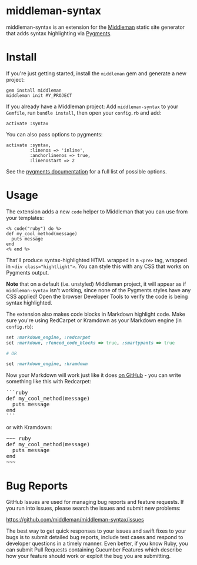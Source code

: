# middleman-syntax

middleman-syntax is an extension for the [Middleman](http://middlemanapp.com) static site generator that adds syntax highlighting via [Pygments](http://pygments.org/).

# Install
If you're just getting started, install the `middleman` gem and generate a new project:

```
gem install middleman
middleman init MY_PROJECT
```

If you already have a Middleman project:
Add `middleman-syntax` to your `Gemfile`, run `bundle install`, then open your `config.rb` and add:

```
activate :syntax
```

You can also pass options to pygments:

```
activate :syntax,
         :linenos => 'inline',
         :anchorlinenos => true,
         :linenostart => 2
```

See the [pygments documentation](http://pygments.org/docs/formatters/) for a full list of possible options.

# Usage

The extension adds a new `code` helper to Middleman that you can use from your templates:

```erb
<% code("ruby") do %>
def my_cool_method(message)
  puts message
end
<% end %>
```

That'll produce syntax-highlighted HTML wrapped in a `<pre>` tag, wrapped in `<div class="hightlight">`. You can style this with any CSS that works on Pygments output. 

**Note** that on a default (i.e. unstyled) Middleman project, it will appear as if `middleman-syntax` isn't working, since none of the Pygments styles have any CSS applied! Open the browser Developer Tools to verify the code is being syntax highlighted.

The extension also makes code blocks in Markdown highlight code. Make sure you're using RedCarpet or Kramdown as your Markdown engine (in `config.rb`):

```ruby
set :markdown_engine, :redcarpet
set :markdown, :fenced_code_blocks => true, :smartypants => true

# OR

set :markdown_engine, :kramdown
```

Now your Markdown will work just like it does [on GitHub](http://github.github.com/github-flavored-markdown/) - you can write something like this with Redcarpet:

<pre>
```ruby
def my_cool_method(message)
  puts message
end
```
</pre>

or with Kramdown:

<pre>
~~~ ruby
def my_cool_method(message)
  puts message
end
~~~
</pre>

# Bug Reports

GitHub Issues are used for managing bug reports and feature requests. If you run into issues, please search the issues and submit new problems:

https://github.com/middleman/middleman-syntax/issues

The best way to get quick responses to your issues and swift fixes to your bugs is to submit detailed bug reports, include test cases and respond to developer questions in a timely manner. Even better, if you know Ruby, you can submit Pull Requests containing Cucumber Features which describe how your feature should work or exploit the bug you are submitting.
